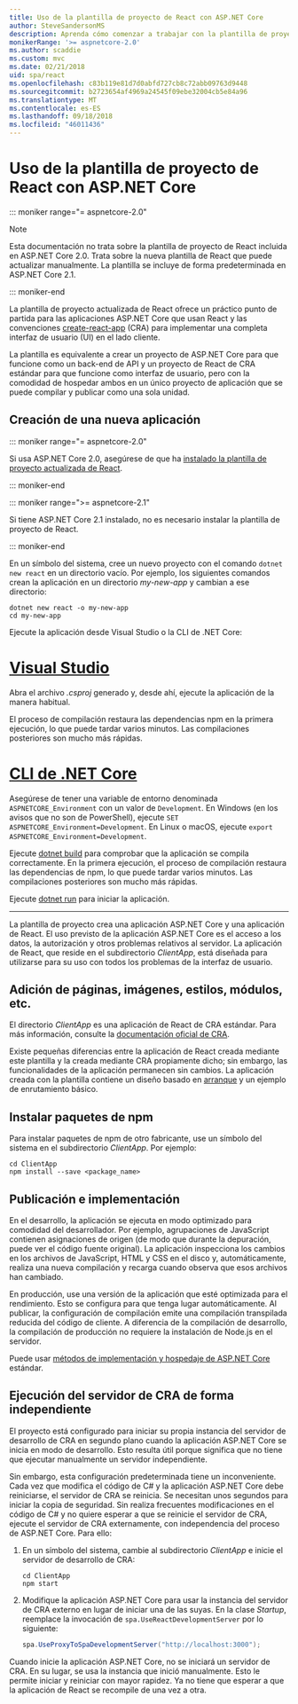 ```yaml
---
title: Uso de la plantilla de proyecto de React con ASP.NET Core
author: SteveSandersonMS
description: Aprenda cómo comenzar a trabajar con la plantilla de proyecto de aplicación de página única (SPA) de ASP.NET Core para React y create-react-app.
monikerRange: '>= aspnetcore-2.0'
ms.author: scaddie
ms.custom: mvc
ms.date: 02/21/2018
uid: spa/react
ms.openlocfilehash: c83b119e81d7d0abfd727cb8c72abb09763d9448
ms.sourcegitcommit: b2723654af4969a24545f09ebe32004cb5e84a96
ms.translationtype: MT
ms.contentlocale: es-ES
ms.lasthandoff: 09/18/2018
ms.locfileid: "46011436"
---
```

# <a name="use-the-react-project-template-with-aspnet-core"></a>Uso de la plantilla de proyecto de React con ASP.NET Core

::: moniker range="= aspnetcore-2.0"

> [!NOTE]
> Esta documentación no trata sobre la plantilla de proyecto de React incluida en ASP.NET Core 2.0. Trata sobre la nueva plantilla de React que puede actualizar manualmente. La plantilla se incluye de forma predeterminada en ASP.NET Core 2.1.

::: moniker-end

La plantilla de proyecto actualizada de React ofrece un práctico punto de partida para las aplicaciones ASP.NET Core que usan React y las convenciones [create-react-app](https://github.com/facebookincubator/create-react-app) (CRA) para implementar una completa interfaz de usuario (UI) en el lado cliente.

La plantilla es equivalente a crear un proyecto de ASP.NET Core para que funcione como un back-end de API y un proyecto de React de CRA estándar para que funcione como interfaz de usuario, pero con la comodidad de hospedar ambos en un único proyecto de aplicación que se puede compilar y publicar como una sola unidad.

## <a name="create-a-new-app"></a>Creación de una nueva aplicación

::: moniker range="= aspnetcore-2.0"

Si usa ASP.NET Core 2.0, asegúrese de que ha [instalado la plantilla de proyecto actualizada de React](xref:spa/index#installation).

::: moniker-end

::: moniker range=">= aspnetcore-2.1"

Si tiene ASP.NET Core 2.1 instalado, no es necesario instalar la plantilla de proyecto de React.

::: moniker-end

En un símbolo del sistema, cree un nuevo proyecto con el comando `dotnet new react` en un directorio vacío. Por ejemplo, los siguientes comandos crean la aplicación en un directorio *my-new-app* y cambian a ese directorio:

```console
dotnet new react -o my-new-app
cd my-new-app
```

Ejecute la aplicación desde Visual Studio o la CLI de .NET Core:

# <a name="visual-studiotabvisual-studio"></a>[Visual Studio](#tab/visual-studio)

Abra el archivo *.csproj* generado y, desde ahí, ejecute la aplicación de la manera habitual.

El proceso de compilación restaura las dependencias npm en la primera ejecución, lo que puede tardar varios minutos. Las compilaciones posteriores son mucho más rápidas.

# <a name="net-core-clitabnetcore-cli"></a>[CLI de .NET Core](#tab/netcore-cli)

Asegúrese de tener una variable de entorno denominada `ASPNETCORE_Environment` con un valor de `Development`. En Windows (en los avisos que no son de PowerShell), ejecute `SET ASPNETCORE_Environment=Development`. En Linux o macOS, ejecute `export ASPNETCORE_Environment=Development`.

Ejecute [dotnet build](/dotnet/core/tools/dotnet-build) para comprobar que la aplicación se compila correctamente. En la primera ejecución, el proceso de compilación restaura las dependencias de npm, lo que puede tardar varios minutos. Las compilaciones posteriores son mucho más rápidas.

Ejecute [dotnet run](/dotnet/core/tools/dotnet-run) para iniciar la aplicación.

---

La plantilla de proyecto crea una aplicación ASP.NET Core y una aplicación de React. El uso previsto de la aplicación ASP.NET Core es el acceso a los datos, la autorización y otros problemas relativos al servidor. La aplicación de React, que reside en el subdirectorio *ClientApp*, está diseñada para utilizarse para su uso con todos los problemas de la interfaz de usuario.

## <a name="add-pages-images-styles-modules-etc"></a>Adición de páginas, imágenes, estilos, módulos, etc.

El directorio *ClientApp* es una aplicación de React de CRA estándar. Para más información, consulte la [documentación oficial de CRA](https://github.com/facebookincubator/create-react-app/blob/master/packages/react-scripts/template/README.md).

Existe pequeñas diferencias entre la aplicación de React creada mediante este plantilla y la creada mediante CRA propiamente dicho; sin embargo, las funcionalidades de la aplicación permanecen sin cambios. La aplicación creada con la plantilla contiene un diseño basado en [arranque](https://getbootstrap.com/) y un ejemplo de enrutamiento básico.

## <a name="install-npm-packages"></a>Instalar paquetes de npm

Para instalar paquetes de npm de otro fabricante, use un símbolo del sistema en el subdirectorio *ClientApp*. Por ejemplo:

```console
cd ClientApp
npm install --save <package_name>
```

## <a name="publish-and-deploy"></a>Publicación e implementación

En el desarrollo, la aplicación se ejecuta en modo optimizado para comodidad del desarrollador. Por ejemplo, agrupaciones de JavaScript contienen asignaciones de origen (de modo que durante la depuración, puede ver el código fuente original). La aplicación inspecciona los cambios en los archivos de JavaScript, HTML y CSS en el disco y, automáticamente, realiza una nueva compilación y recarga cuando observa que esos archivos han cambiado.

En producción, use una versión de la aplicación que esté optimizada para el rendimiento. Esto se configura para que tenga lugar automáticamente. Al publicar, la configuración de compilación emite una compilación transpilada reducida del código de cliente. A diferencia de la compilación de desarrollo, la compilación de producción no requiere la instalación de Node.js en el servidor.

Puede usar [métodos de implementación y hospedaje de ASP.NET Core](xref:host-and-deploy/index) estándar.

## <a name="run-the-cra-server-independently"></a>Ejecución del servidor de CRA de forma independiente

El proyecto está configurado para iniciar su propia instancia del servidor de desarrollo de CRA en segundo plano cuando la aplicación ASP.NET Core se inicia en modo de desarrollo. Esto resulta útil porque significa que no tiene que ejecutar manualmente un servidor independiente.

Sin embargo, esta configuración predeterminada tiene un inconveniente. Cada vez que modifica el código de C# y la aplicación ASP.NET Core debe reiniciarse, el servidor de CRA se reinicia. Se necesitan unos segundos para iniciar la copia de seguridad. Sin realiza frecuentes modificaciones en el código de C# y no quiere esperar a que se reinicie el servidor de CRA, ejecute el servidor de CRA externamente, con independencia del proceso de ASP.NET Core. Para ello:

1. En un símbolo del sistema, cambie al subdirectorio *ClientApp* e inicie el servidor de desarrollo de CRA:

    ```console
    cd ClientApp
    npm start
    ```

2. Modifique la aplicación ASP.NET Core para usar la instancia del servidor de CRA externo en lugar de iniciar una de las suyas. En la clase *Startup*, reemplace la invocación de `spa.UseReactDevelopmentServer` por lo siguiente:

    ```csharp
    spa.UseProxyToSpaDevelopmentServer("http://localhost:3000");
    ```

Cuando inicie la aplicación ASP.NET Core, no se iniciará un servidor de CRA. En su lugar, se usa la instancia que inició manualmente. Esto le permite iniciar y reiniciar con mayor rapidez. Ya no tiene que esperar a que la aplicación de React se recompile de una vez a otra.
